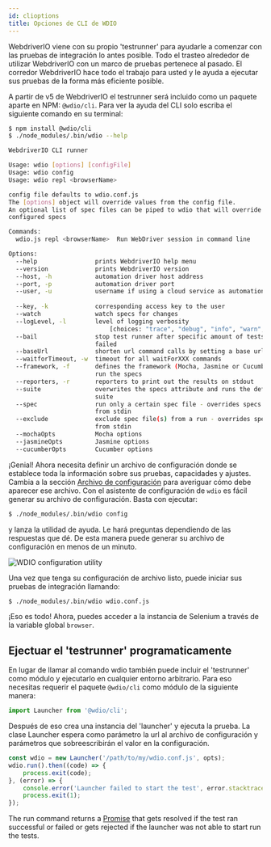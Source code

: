 ```yaml
---
id: clioptions
title: Opciones de CLI de WDIO
---
```

WebdriverIO viene con su propio 'testrunner' para ayudarle a comenzar con las pruebas de integración lo antes posible. Todo el trasteo alrededor de utilizar WebdriverIO con un marco de pruebas pertenece al pasado. El corredor WebdriverIO hace todo el trabajo para usted y le ayuda a ejecutar sus pruebas de la forma más eficiente posible.

A partir de v5 de WebdriverIO el testrunner será incluido como un paquete aparte en NPM: `@wdio/cli`. Para ver la ayuda del CLI solo escriba el siguiente comando en su terminal:

```sh
$ npm install @wdio/cli
$ ./node_modules/.bin/wdio --help

WebdriverIO CLI runner

Usage: wdio [options] [configFile]
Usage: wdio config
Usage: wdio repl <browserName>

config file defaults to wdio.conf.js
The [options] object will override values from the config file.
An optional list of spec files can be piped to wdio that will override
configured specs

Commands:
  wdio.js repl <browserName>  Run WebDriver session in command line

Options:
  --help                prints WebdriverIO help menu                   [boolean]
  --version             prints WebdriverIO version                     [boolean]
  --host, -h            automation driver host address                  [string]
  --port, -p            automation driver port                          [number]
  --user, -u            username if using a cloud service as automation backend
                                                                        [string]
  --key, -k             corresponding access key to the user            [string]
  --watch               watch specs for changes                        [boolean]
  --logLevel, -l        level of logging verbosity
                            [choices: "trace", "debug", "info", "warn", "error"]
  --bail                stop test runner after specific amount of tests have
                        failed                                          [number]
  --baseUrl             shorten url command calls by setting a base url [string]
  --waitforTimeout, -w  timeout for all waitForXXX commands             [number]
  --framework, -f       defines the framework (Mocha, Jasmine or Cucumber) to
                        run the specs                                   [string]
  --reporters, -r       reporters to print out the results on stdout     [array]
  --suite               overwrites the specs attribute and runs the defined
                        suite                                            [array]
  --spec                run only a certain spec file - overrides specs piped
                        from stdin                                       [array]
  --exclude             exclude spec file(s) from a run - overrides specs piped
                        from stdin                                       [array]
  --mochaOpts           Mocha options
  --jasmineOpts         Jasmine options
  --cucumberOpts        Cucumber options
```

¡Genial! Ahora necesita definir un archivo de configuración donde se establece toda la información sobre sus pruebas, capacidades y ajustes. Cambia a la sección [Archivo de configuración](ConfigurationFile.md) para averiguar cómo debe aparecer ese archivo. Con el asistente de configuración de `wdio` es fácil generar su archivo de configuración. Basta con ejecutar:

```sh
$ ./node_modules/.bin/wdio config
```

y lanza la utilidad de ayuda. Le hará preguntas dependiendo de las respuestas que dé. De esta manera puede generar su archivo de configuración en menos de un minuto.

![WDIO configuration utility](/img/config-utility.gif)

Una vez que tenga su configuración de archivo listo, puede iniciar sus pruebas de integración llamando:

```sh
$ ./node_modules/.bin/wdio wdio.conf.js
```

¡Eso es todo! Ahora, puedes acceder a la instancia de Selenium a través de la variable global `browser`.

## Ejectuar el 'testrunner' programaticamente

En lugar de llamar al comando wdio también puede incluir el 'testrunner' como módulo y ejecutarlo en cualquier entorno arbitrario. Para eso necesitas requerir el paquete `@wdio/cli` como módulo de la siguiente manera:

```js
import Launcher from '@wdio/cli';
```

Después de eso crea una instancia del 'launcher' y ejecuta la prueba. La clase Launcher espera como parámetro la url al archivo de configuración y parámetros que sobreescribirán el valor en la configuración.

```js
const wdio = new Launcher('/path/to/my/wdio.conf.js', opts);
wdio.run().then((code) => {
    process.exit(code);
}, (error) => {
    console.error('Launcher failed to start the test', error.stacktrace);
    process.exit(1);
});
```

The run command returns a [Promise](https://developer.mozilla.org/en-US/docs/Web/JavaScript/Reference/Global_Objects/Promise) that gets resolved if the test ran successful or failed or gets rejected if the launcher was not able to start run the tests.